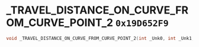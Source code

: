 # _TRAVEL_DISTANCE_ON_CURVE_FROM_CURVE_POINT_2 `0x19D652F9`

```cpp
void _TRAVEL_DISTANCE_ON_CURVE_FROM_CURVE_POINT_2(int _Unk0, int _Unk1, int _Unk2, int _Unk3);
```